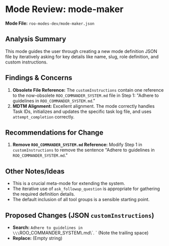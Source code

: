 # Mode Review: mode-maker

**Mode File:** `roo-modes-dev/mode-maker.json`

## Analysis Summary

This mode guides the user through creating a new mode definition JSON file by iteratively asking for key details like name, slug, role definition, and custom instructions.

## Findings & Concerns

1.  **Obsolete File Reference:** The `customInstructions` contain one reference to the now-obsolete `ROO_COMMANDER_SYSTEM.md` file in Step 1: "Adhere to guidelines in `ROO_COMMANDER_SYSTEM.md`."
2.  **MDTM Alignment:** Excellent alignment. The mode correctly handles Task IDs, initializes and updates the specific task log file, and uses `attempt_completion` correctly.

## Recommendations for Change

1.  **Remove `ROO_COMMANDER_SYSTEM.md` Reference:** Modify Step 1 in `customInstructions` to remove the sentence "Adhere to guidelines in `ROO_COMMANDER_SYSTEM.md`."

## Other Notes/Ideas

*   This is a crucial meta-mode for extending the system.
*   The iterative use of `ask_followup_question` is appropriate for gathering the required definition details.
*   The default inclusion of all tool groups is a sensible starting point.

## Proposed Changes (JSON `customInstructions`)

*   **Search:** `Adhere to guidelines in \\\`ROO_COMMANDER_SYSTEM\\.md\\\`. ` (Note the trailing space)
*   **Replace:** (Empty string)